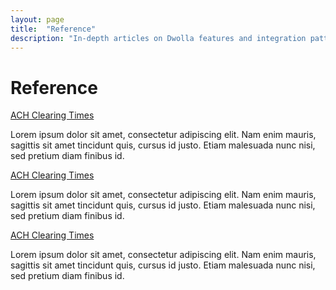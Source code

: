 ```yaml
---
layout: page
title:  "Reference"
description: "In-depth articles on Dwolla features and integration patterns."
---
```


# Reference

<div class="reference-list-item">
<a class="item-title" href="/reference/ach-clearing-times.html" title="ACH Clearing Times">ACH Clearing Times</a>
<p class="item-description">Lorem ipsum dolor sit amet, consectetur adipiscing elit. Nam enim mauris, sagittis sit amet tincidunt quis, cursus id justo. Etiam malesuada nunc nisi, sed pretium diam finibus id.</p>
</div>

<div class="reference-list-item">
<a class="item-title" href="/reference/ach-clearing-times.html" title="ACH Clearing Times">ACH Clearing Times</a>
<p class="item-description">Lorem ipsum dolor sit amet, consectetur adipiscing elit. Nam enim mauris, sagittis sit amet tincidunt quis, cursus id justo. Etiam malesuada nunc nisi, sed pretium diam finibus id.</p>
</div>

<div class="reference-list-item">
<a class="item-title" href="/reference/ach-clearing-times.html" title="ACH Clearing Times">ACH Clearing Times</a>
<p class="item-description">Lorem ipsum dolor sit amet, consectetur adipiscing elit. Nam enim mauris, sagittis sit amet tincidunt quis, cursus id justo. Etiam malesuada nunc nisi, sed pretium diam finibus id.</p>
</div>